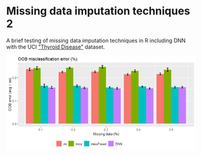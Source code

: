 # Missing data imputation techniques 2
A brief testing of missing data imputation techniques in R including DNN with the UCI ["Thyroid Disease"](https://archive.ics.uci.edu/ml/datasets/Thyroid+Disease) dataset.


![CV error](https://raw.githubusercontent.com/mfiorani/miss-data2/master/images/final_plot.png "CV OOB error")
 
